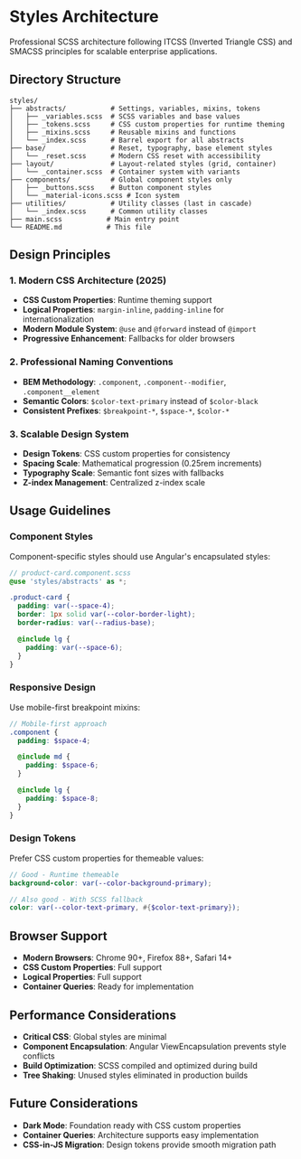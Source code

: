 # Styles Architecture

Professional SCSS architecture following ITCSS (Inverted Triangle CSS) and SMACSS principles for scalable enterprise applications.

## Directory Structure

```
styles/
├── abstracts/           # Settings, variables, mixins, tokens
│   ├── _variables.scss  # SCSS variables and base values
│   ├── _tokens.scss     # CSS custom properties for runtime theming
│   ├── _mixins.scss     # Reusable mixins and functions
│   └── _index.scss      # Barrel export for all abstracts
├── base/                # Reset, typography, base element styles
│   └── _reset.scss      # Modern CSS reset with accessibility
├── layout/              # Layout-related styles (grid, container)
│   └── _container.scss  # Container system with variants
├── components/          # Global component styles only
│   ├── _buttons.scss    # Button component styles
│   └── _material-icons.scss # Icon system
├── utilities/           # Utility classes (last in cascade)
│   └── _index.scss      # Common utility classes
├── main.scss           # Main entry point
└── README.md           # This file
```

## Design Principles

### 1. Modern CSS Architecture (2025)
- **CSS Custom Properties**: Runtime theming support
- **Logical Properties**: `margin-inline`, `padding-inline` for internationalization
- **Modern Module System**: `@use` and `@forward` instead of `@import`
- **Progressive Enhancement**: Fallbacks for older browsers

### 2. Professional Naming Conventions
- **BEM Methodology**: `.component`, `.component--modifier`, `.component__element`
- **Semantic Colors**: `$color-text-primary` instead of `$color-black`
- **Consistent Prefixes**: `$breakpoint-*`, `$space-*`, `$color-*`

### 3. Scalable Design System
- **Design Tokens**: CSS custom properties for consistency
- **Spacing Scale**: Mathematical progression (0.25rem increments)
- **Typography Scale**: Semantic font sizes with fallbacks
- **Z-index Management**: Centralized z-index scale

## Usage Guidelines

### Component Styles
Component-specific styles should use Angular's encapsulated styles:

```scss
// product-card.component.scss
@use 'styles/abstracts' as *;

.product-card {
  padding: var(--space-4);
  border: 1px solid var(--color-border-light);
  border-radius: var(--radius-base);

  @include lg {
    padding: var(--space-6);
  }
}
```

### Responsive Design
Use mobile-first breakpoint mixins:

```scss
// Mobile-first approach
.component {
  padding: $space-4;

  @include md {
    padding: $space-6;
  }

  @include lg {
    padding: $space-8;
  }
}
```

### Design Tokens
Prefer CSS custom properties for themeable values:

```scss
// Good - Runtime themeable
background-color: var(--color-background-primary);

// Also good - With SCSS fallback
color: var(--color-text-primary, #{$color-text-primary});
```

## Browser Support

- **Modern Browsers**: Chrome 90+, Firefox 88+, Safari 14+
- **CSS Custom Properties**: Full support
- **Logical Properties**: Full support
- **Container Queries**: Ready for implementation

## Performance Considerations

- **Critical CSS**: Global styles are minimal
- **Component Encapsulation**: Angular ViewEncapsulation prevents style conflicts
- **Build Optimization**: SCSS compiled and optimized during build
- **Tree Shaking**: Unused styles eliminated in production builds

## Future Considerations

- **Dark Mode**: Foundation ready with CSS custom properties
- **Container Queries**: Architecture supports easy implementation
- **CSS-in-JS Migration**: Design tokens provide smooth migration path